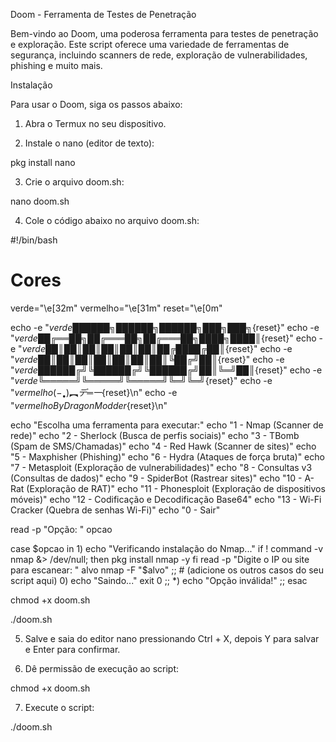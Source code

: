 Doom - Ferramenta de Testes de Penetração

Bem-vindo ao Doom, uma poderosa ferramenta para testes de penetração e exploração. Este script oferece uma variedade de ferramentas de segurança, incluindo scanners de rede, exploração de vulnerabilidades, phishing e muito mais.

Instalação

Para usar o Doom, siga os passos abaixo:

1. Abra o Termux no seu dispositivo.


2. Instale o nano (editor de texto):

pkg install nano


3. Crie o arquivo doom.sh:

nano doom.sh


4. Cole o código abaixo no arquivo doom.sh:



#!/bin/bash

# Cores
verde="\e[32m"
vermelho="\e[31m"
reset="\e[0m"

echo -e "${verde}██████╗  ██████╗  ██████╗ ███╗   ███╗${reset}"
echo -e "${verde}██╔══██╗██╔═══██╗██╔═══██╗████╗ ████║${reset}"
echo -e "${verde}██║  ██║██║   ██║██║   ██║██╔████╔██║${reset}"
echo -e "${verde}██║  ██║██║   ██║██║   ██║██║╚██╔╝██║${reset}"
echo -e "${verde}██████╔╝╚██████╔╝╚██████╔╝██║ ╚═╝ ██║${reset}"
echo -e "${verde}╚═════╝  ╚═════╝  ╚═════╝ ╚═╝     ╚═╝${reset}"
echo -e "${vermelho}( -_•)︻デ═一${reset}\n"
echo -e "${vermelho}By Dragon Modder${reset}\n"

echo "Escolha uma ferramenta para executar:"
echo "1 - Nmap (Scanner de rede)"
echo "2 - Sherlock (Busca de perfis sociais)"
echo "3 - TBomb (Spam de SMS/Chamadas)"
echo "4 - Red Hawk (Scanner de sites)"
echo "5 - Maxphisher (Phishing)"
echo "6 - Hydra (Ataques de força bruta)"
echo "7 - Metasploit (Exploração de vulnerabilidades)"
echo "8 - Consultas v3 (Consultas de dados)"
echo "9 - SpiderBot (Rastrear sites)"
echo "10 - A-Rat (Exploração de RAT)"
echo "11 - Phonesploit (Exploração de dispositivos móveis)"
echo "12 - Codificação e Decodificação Base64"
echo "13 - Wi-Fi Cracker (Quebra de senhas Wi-Fi)"
echo "0 - Sair"

read -p "Opção: " opcao

case $opcao in
    1) 
        echo "Verificando instalação do Nmap..."
        if ! command -v nmap &> /dev/null; then
            pkg install nmap -y
        fi
        read -p "Digite o IP ou site para escanear: " alvo
        nmap -F "$alvo"
        ;;
    # (adicione os outros casos do seu script aqui)
    0)
        echo "Saindo..."
        exit 0
        ;;
    *)
        echo "Opção inválida!"
        ;;
esac

chmod +x doom.sh

./doom.sh

5. Salve e saia do editor nano pressionando Ctrl + X, depois Y para salvar e Enter para confirmar.


6. Dê permissão de execução ao script:

chmod +x doom.sh


7. Execute o script:

./doom.sh
